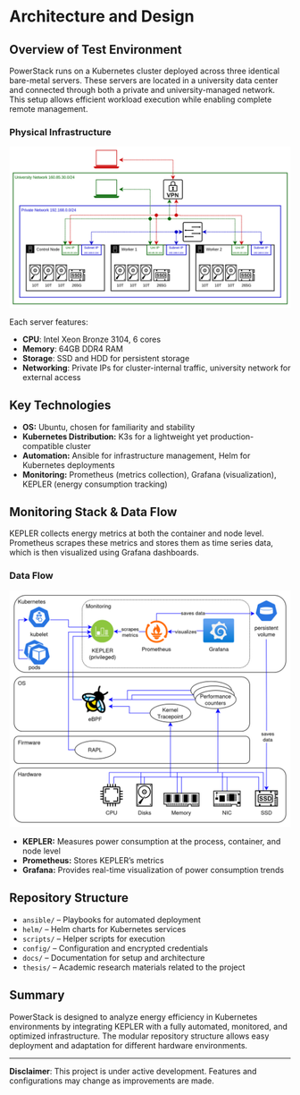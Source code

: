 # Architecture and Design

## Overview of Test Environment
PowerStack runs on a Kubernetes cluster deployed across three identical bare-metal servers. These servers are located in a university data center and connected through both a private and university-managed network. This setup allows efficient workload execution while enabling complete remote management. 

### Physical Infrastructure
<img src="diagrams/physical_and_network_infra.png" alt="drawing" width="800"/>

Each server features:
- **CPU**: Intel Xeon Bronze 3104, 6 cores
- **Memory**: 64GB DDR4 RAM
- **Storage**: SSD and HDD for persistent storage
- **Networking**: Private IPs for cluster-internal traffic, university network for external access

## Key Technologies
- **OS:** Ubuntu, chosen for familiarity and stability
- **Kubernetes Distribution:** K3s for a lightweight yet production-compatible cluster
- **Automation:** Ansible for infrastructure management, Helm for Kubernetes deployments
- **Monitoring:** Prometheus (metrics collection), Grafana (visualization), KEPLER (energy consumption tracking)

## Monitoring Stack & Data Flow
KEPLER collects energy metrics at both the container and node level. Prometheus scrapes these metrics and stores them as time series data, which is then visualized using Grafana dashboards.

### Data Flow
<img src="diagrams/data_flow_diagram.png" alt="drawing" width="800"/>

- **KEPLER:** Measures power consumption at the process, container, and node level
- **Prometheus:** Stores KEPLER’s metrics
- **Grafana:** Provides real-time visualization of power consumption trends

## Repository Structure
- `ansible/` – Playbooks for automated deployment
- `helm/` – Helm charts for Kubernetes services
- `scripts/` – Helper scripts for execution
- `config/` – Configuration and encrypted credentials
- `docs/` – Documentation for setup and architecture
- `thesis/` – Academic research materials related to the project

## Summary
PowerStack is designed to analyze energy efficiency in Kubernetes environments by integrating KEPLER with a fully automated, monitored, and optimized infrastructure. The modular repository structure allows easy deployment and adaptation for different hardware environments.

---
**Disclaimer**: This project is under active development. Features and configurations may change as improvements are made.